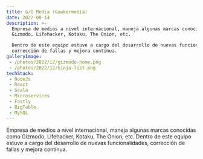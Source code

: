 ```yaml
---
title: G/O Media (Gawkermedia)
date: 2022-08-14
description: >-
  Empresa de medios a nivel internacional, maneja algunas marcas conocidas como
  Gizmodo, Lifehacker, Kotaku, The Onion, etc.

  Dentro de este equipo estuve a cargo del desarrollo de nuevas funcionalidades,
  corrección de fallas y mejora continua.
galleryImage:
 - /photos/2022/12/gizmodo-home.png
 - /photos/2022/12/kinja-list.png
techStack:
 - NodeJs
 - React
 - Scala
 - Microservices
 - Fastly
 - BigTable
 - MySQL
---
```


Empresa de medios a nivel internacional, maneja algunas marcas conocidas como Gizmodo, Lifehacker, Kotaku, The Onion, etc.
Dentro de este equipo estuve a cargo del desarrollo de nuevas funcionalidades, corrección de fallas y mejora continua.
